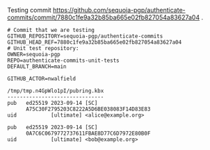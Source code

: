 Testing commit https://github.com/sequoia-pgp/authenticate-commits/commit/7880c1fe9a32b85ba665e02fb827054a83627a04 .

```text
# Commit that we are testing
GITHUB_REPOSITORY=sequoia-pgp/authenticate-commits
GITHUB_HEAD_REF=7880c1fe9a32b85ba665e02fb827054a83627a04
# Unit test repository:
OWNER=sequoia-pgp
REPO=authenticate-commits-unit-tests
DEFAULT_BRANCH=main

GITHUB_ACTOR=nwalfield

/tmp/tmp.n4GpWlo1pI/pubring.kbx
-------------------------------
pub   ed25519 2023-09-14 [SC]
      A75C30F2795203C8222A5D6BE038083F14D83E83
uid           [ultimate] <alice@example.org>

pub   ed25519 2023-09-14 [SC]
      0A7C6C0679772737611FBAE8D77C6D7972E80B0F
uid           [ultimate] <bob@example.org>
```
